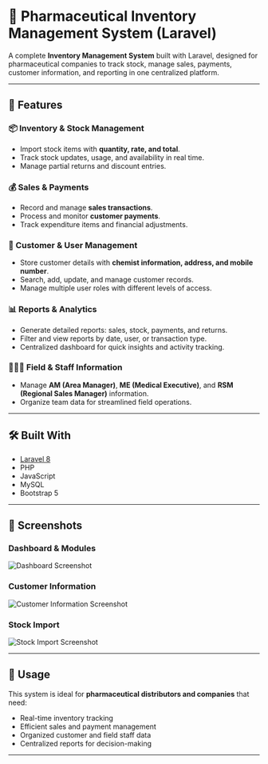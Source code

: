 # 💊 Pharmaceutical Inventory Management System (Laravel)

A complete **Inventory Management System** built with Laravel, designed for pharmaceutical companies to track stock, manage sales, payments, customer information, and reporting in one centralized platform.

---

## 🚀 Features

### 📦 Inventory & Stock Management

* Import stock items with **quantity, rate, and total**.
* Track stock updates, usage, and availability in real time.
* Manage partial returns and discount entries.

### 💰 Sales & Payments

* Record and manage **sales transactions**.
* Process and monitor **customer payments**.
* Track expenditure items and financial adjustments.

### 👥 Customer & User Management

* Store customer details with **chemist information, address, and mobile number**.
* Search, add, update, and manage customer records.
* Manage multiple user roles with different levels of access.

### 📊 Reports & Analytics

* Generate detailed reports: sales, stock, payments, and returns.
* Filter and view reports by date, user, or transaction type.
* Centralized dashboard for quick insights and activity tracking.

### 🧑‍🤝‍🧑 Field & Staff Information

* Manage **AM (Area Manager)**, **ME (Medical Executive)**, and **RSM (Regional Sales Manager)** information.
* Organize team data for streamlined field operations.

---

## 🛠️ Built With

* [Laravel 8](https://laravel.com/)
* PHP
* JavaScript
* MySQL
* Bootstrap 5

---

## 📸 Screenshots

### Dashboard & Modules

![Dashboard Screenshot](file-TBDzz7W3ksXTqJzM1kUdjo)

### Customer Information

![Customer Information Screenshot](file-Gmg4oC4cTURHM7sVZwntbe)

### Stock Import

![Stock Import Screenshot](file-YWqEAaHG3dVUpFc954jBxk)

---

## 📌 Usage

This system is ideal for **pharmaceutical distributors and companies** that need:

* Real-time inventory tracking
* Efficient sales and payment management
* Organized customer and field staff data
* Centralized reports for decision-making

---

